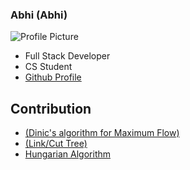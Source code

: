 ### Abhi (Abhi)
![Profile Picture](https://avatars.githubusercontent.com/u/33179956?v=4)
- Full Stack Developer
- CS Student
- [Github Profile](https://github.com/cruiz24)

## Contribution
- [(Dinic's algorithm for Maximum Flow)](.../CPP/algorithms/mathematical/dinics_algorithm.py)
- [(Link/Cut Tree)](.../CPP/data_structures/trees//Trees//dinics_algorithm.py)
- [Hungarian Algorithm](../../CPP/algorithms/graph/hungarian_algorithm.cpp) 
